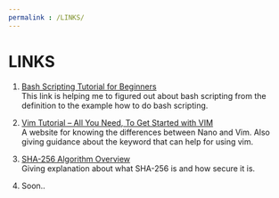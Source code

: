 ```yaml
---
permalink : /LINKS/
---
```


# LINKS
1. [Bash Scripting Tutorial for Beginners](https://linuxconfig.org/bash-scripting-tutorial-for-beginners)<br>
This link is helping me to figured out about bash scripting from the definition to the example how to do bash scripting.

2. [Vim Tutorial – All You Need, To Get Started with VIM](https://www.linuxfordevices.com/tutorials/linux/vim-tutorial#3-Navigating-Vim-Text)<br>
A website for knowing the differences between Nano and Vim. Also giving guidance about the keyword that can help for using vim.

3. [SHA-256 Algorithm Overview](https://www.n-able.com/blog/sha-256-encryption)<br>
Giving explanation about what SHA-256 is and how secure it is.

4. Soon..
